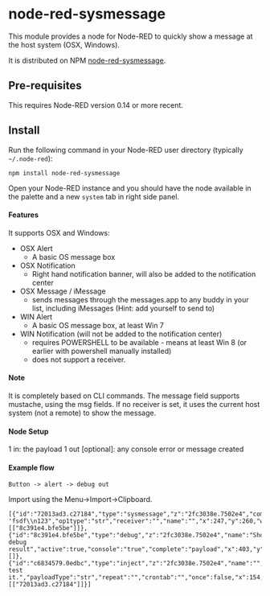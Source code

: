 # node-red-sysmessage

This module provides a node for Node-RED to quickly show a message at the host system (OSX, Windows).

It is distributed on NPM [node-red-sysmessage](https://www.npmjs.com/package/node-red-sysmessage).

## Pre-requisites

This requires Node-RED version 0.14 or more recent.

## Install

Run the following command in your Node-RED user directory (typically `~/.node-red`):

```
npm install node-red-sysmessage
```

Open your Node-RED instance and you should have the node available in the palette and a new `system` tab in right side panel.

#### Features

It supports OSX and Windows:
- OSX Alert
	- A basic OS message box
- OSX Notification
	- Right hand notification banner, will also be added to the notification center
- OSX Message / iMessage
	- sends messages through the messages.app to any buddy in your list, including iMessages (Hint: add yourself to send to)
- WIN Alert
	- A basic OS message box, at least Win 7
- WIN Notification (will not be added to the notification center)
	- requires POWERSHELL to be available - means at least Win 8 (or earlier with powershell manually installed)
	- does not support a receiver.

#### Note

It is completely based on CLI commands.
The message field supports mustache, using the msg fields.
If no receiver is set, it uses the current host system (not a remote) to show the message.


#### Node Setup

1 in: the payload
1 out [optional]: any console error or message created


#### Example flow

`Button -> alert -> debug out`


Import using the Menu->Import->Clipboard.

```
[{"id":"72013ad3.c27184","type":"sysmessage","z":"2fc3038e.7502e4","command":"osxalert","title":"tit","subtitle":"st","op1":"asd 'fsdf\\n123","op1type":"str","receiver":"","name":"","x":247,"y":260,"wires":[["8c391e4.bfe5be"]]},{"id":"8c391e4.bfe5be","type":"debug","z":"2fc3038e.7502e4","name":"Show debug result","active":true,"console":"true","complete":"payload","x":403,"y":334,"wires":[]},{"id":"c6834579.0edbc","type":"inject","z":"2fc3038e.7502e4","name":"","topic":"","payload":"Button: test it.","payloadType":"str","repeat":"","crontab":"","once":false,"x":154,"y":173,"wires":[["72013ad3.c27184"]]}]
```